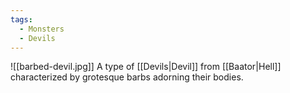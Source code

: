 ```yaml
---
tags:
  - Monsters
  - Devils
---
```

![[barbed-devil.jpg]]
A type of [[Devils|Devil]] from [[Baator|Hell]] characterized by grotesque barbs adorning their bodies.